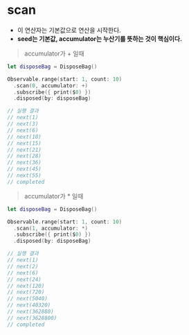 # scan 

* 이 연산자는 기본값으로 연산을 시작한다. 
* **seed는 기본값, accumulator는 누산기를 뜻하는 것이 핵심이다.**

> accumulator가 + 일때 

```swift
let disposeBag = DisposeBag()

Observable.range(start: 1, count: 10)
  .scan(0, accumulator: +)
  .subscribe({ print($0) })
  .disposed(by: disposeBag)

// 실행 결과 
// next(1)
// next(3)
// next(6)
// next(10)
// next(15)
// next(21)
// next(28)
// next(36)
// next(45)
// next(55)
// completed
```

> accumulator가 * 일때 

```swift
let disposeBag = DisposeBag()

Observable.range(start: 1, count: 10)
  .scan(1, accumulator: *)
  .subscribe({ print($0) })
  .disposed(by: disposeBag)

// 실행 결과 
// next(1)
// next(2)
// next(6)
// next(24)
// next(120)
// next(720)
// next(5040)
// next(40320)
// next(362880)
// next(3628800)
// completed
```



